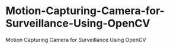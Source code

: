 # Motion-Capturing-Camera-for-Surveillance-Using-OpenCV
Motion Capturing Camera for Surveillance Using OpenCV
